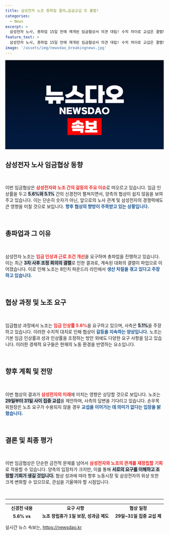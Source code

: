 ```yaml
---
title: 삼성전자 노조 총파업 결의…임금교섭 또 불발!
categories:
  - News
excerpt: >
  삼성전자 노사, 총파업 15일 만에 재개된 임금협상서 의견 대립! 수치 차이로 교섭은 결렬되었고, 노조는 오는 29~31일 집중 교섭을 제안하며 긴장을 고조시키고 있다. 과연 결과는?
feature_text: >
  삼성전자 노사, 총파업 15일 만에 재개된 임금협상서 의견 대립! 수치 차이로 교섭은 결렬되었고, 노조는 오는 29~31일 집중 교섭을 제안하며 긴장을 고조시키고 있다. 과연 결과는?
image: '/assets/img/newsdao_breakingnews.jpg'
---
```


<p><img src="/assets/img/newsdao_breakingnews.jpg" alt="koreaapp 속보" /></p>

<h2 data-ke-size="size26">삼성전자 노사 임금협상 동향</h2>

<p data-ke-size="size16">&nbsp;</p>

<p>이번 임금협상은 <b><span style="color: #ee2323;">삼성전자와 노조 간의 갈등의 주요 이슈</span></b>로 떠오르고 있습니다. 임금 인상률을 두고 <b><span style="background-color: #21538527;">5.6%와 5.1%</span></b> 간의 신경전이 펼쳐지면서, 양측의 협상이 쉽지 않음을 보여주고 있습니다. 이는 단순히 숫자가 아닌, 앞으로의 노사 관계 및 삼성전자의 경쟁력에도 큰 영향을 미칠 것으로 보입니다. <b><span style="color: #1a5490;">향후 협상의 향방이 주목받고 있는 상황입니다.</span></b></p>

<p data-ke-size="size16">&nbsp;</p>

<h2 data-ke-size="size26">총파업과 그 이유</h2>

<p data-ke-size="size16">&nbsp;</p>

<p>삼성전자 노조는 <b><span style="color: #ee2323;">임금 인상과 근로 조건 개선</span></b>을 요구하며 총파업을 진행하고 있습니다. 이는 최근 <b><span style="background-color: #21538527;">3차 사후 조정 회의의 결렬</span></b>로 인한 결과로, 계속된 대화의 결렬이 파업으로 이어졌습니다. 이로 인해 노조는 8인치 파운드리 라인에서 <b><span style="color: #1a5490;">생산 차질을 겪고 있다고 주장하고 있습니다.</span></b></p>

<p data-ke-size="size16">&nbsp;</p>

<h2 data-ke-size="size26">협상 과정 및 노조 요구</h2>

<p data-ke-size="size16">&nbsp;</p>

<p>임급협상 과정에서 노조는 <b><span style="color: #ee2323;">임금 인상률 5.6%</span></b>을 요구하고 있으며, 사측은 <b><span style="background-color: #21538527;">5.1%</span></b>을 주장하고 있습니다. 이러한 수치적 대치로 인해 협상이 <b><span style="color: #1a5490;">갈등을 지속하는 양상입니다.</span></b> 노조는 기본 임금 인상률과 성과 인상률을 조정하는 방안 외에도 다양한 요구 사항을 담고 있습니다. 이러한 경제적 요구들은 현재의 노동 환경을 반영하는 요소입니다.</p>

<p data-ke-size="size16">&nbsp;</p>

<h2 data-ke-size="size26">향후 계획 및 전망</h2>

<p data-ke-size="size16">&nbsp;</p>

<p>이번 협상의 결과가 <b><span style="color: #ee2323;">삼성전자의 미래</span></b>에 미치는 영향은 상당할 것으로 보입니다. 노조는 <b><span style="background-color: #21538527;">29일부터 31일 사이 집중 교섭</span></b>을 제안하며, 사측의 답변을 기다리고 있습니다. 손우목 위원장은 노조 요구가 수용되지 않을 경우 <b><span style="color: #1a5490;">교섭을 이어가는 데 의미가 없다는 입장을 밝혔습니다.</span></b></p>

<p data-ke-size="size16">&nbsp;</p>

<h2 data-ke-size="size26">결론 및 최종 평가</h2>

<p data-ke-size="size16">&nbsp;</p>

<p>이번 임금협상은 단순한 금전적 문제를 넘어서 <b><span style="color: #ee2323;">삼성전자와 노조의 관계를 재정립할 기회</span></b>로 작용할 수 있습니다. 양측의 입장차가 크지만, 이를 통해 <b><span style="background-color: #21538527;">서로의 요구를 이해하고 조정할 기회가 생길 것입니다.</span></b> 협상 성과에 따라 향후 노동시장 및 삼성전자의 위상 또한 크게 변화할 수 있으므로, 관심을 기울여야 할 시점입니다.</p>

<p data-ke-size="size16">&nbsp;</p>

<hr>

<table style="width: 100%; height: 50px;">
  <tr>
    <td style="text-align: center; height: 17px;"><b>신경전 내용</b></td>
    <td style="text-align: center; height: 17px;"><b>요구 사항</b></td>
    <td style="text-align: center; height: 17px;"><b>협상 일정</b></td>
  </tr>
  <tr>
    <td style="text-align: center; height: 17px;"><b>5.6% vs 5.1%</b></td>
    <td style="text-align: center; height: 17px;"><b>노조 창립휴가 1일 보장, 성과금 제도 개선</b></td>
    <td style="text-align: center; height: 17px;"><b>29일~31일 집중 교섭 제안</b></td>
  </tr>
</table>
실시간 뉴스 속보는, <a href="https://newsdao.kr" rel="dofollow">https://newsdao.kr</a>


